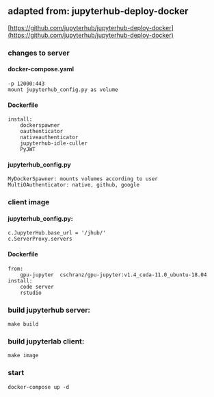 ## adapted from: jupyterhub-deploy-docker 
[https://github.com/jupyterhub/jupyterhub-deploy-docker](https://github.com/jupyterhub/jupyterhub-deploy-docker) 

### changes to server

#### docker-compose.yaml
    -p 12000:443
    mount jupyterhub_config.py as volume

#### Dockerfile
    install: 
        dockerspawner 
        oauthenticator
        nativeauthenticator
        jupyterhub-idle-culler 
        PyJWT 

#### jupyterhub_config.py

    MyDockerSpawner: mounts volumes according to user
    MultiOAuthenticator: native, github, google

### client image 

#### jupyterhub_config.py:
    c.JupyterHub.base_url = '/jhub/'
    c.ServerProxy.servers

#### Dockerfile
    from:
        gpu-jupyter  cschranz/gpu-jupyter:v1.4_cuda-11.0_ubuntu-18.04
    install: 
        code server
        rstudio


### build jupyterhub server:
    make build

### build jupyterlab client:
    make image

### start
    docker-compose up -d

